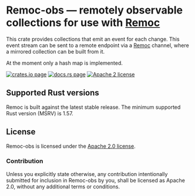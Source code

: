 # Remoc-obs — remotely observable collections for use with [Remoc]

This crate provides collections that emit an event for each change.
This event stream can be sent to a remote endpoint via a [Remoc] channel,
where a mirrored collection can be built from it.

At the moment only a hash map is implemented.

[Remoc]: https://crates.io/crates/remoc

[![crates.io page](https://img.shields.io/crates/v/remoc-obs)](https://crates.io/crates/remoc-obs)
[![docs.rs page](https://docs.rs/remoc-obs/badge.svg)](https://docs.rs/remoc-obs)
[![Apache 2 license](https://img.shields.io/crates/l/remoc-obs)](https://raw.githubusercontent.com/surban/remoc-obs/master/LICENSE)

## Supported Rust versions

Remoc is built against the latest stable release.
The minimum supported Rust version (MSRV) is 1.57.

## License

Remoc-obs is licensed under the [Apache 2.0 license].

[Apache 2.0 license]: https://github.com/surban/remoc-obc/blob/master/LICENSE

### Contribution

Unless you explicitly state otherwise, any contribution intentionally submitted
for inclusion in Remoc-obs by you, shall be licensed as Apache 2.0, without any
additional terms or conditions.
